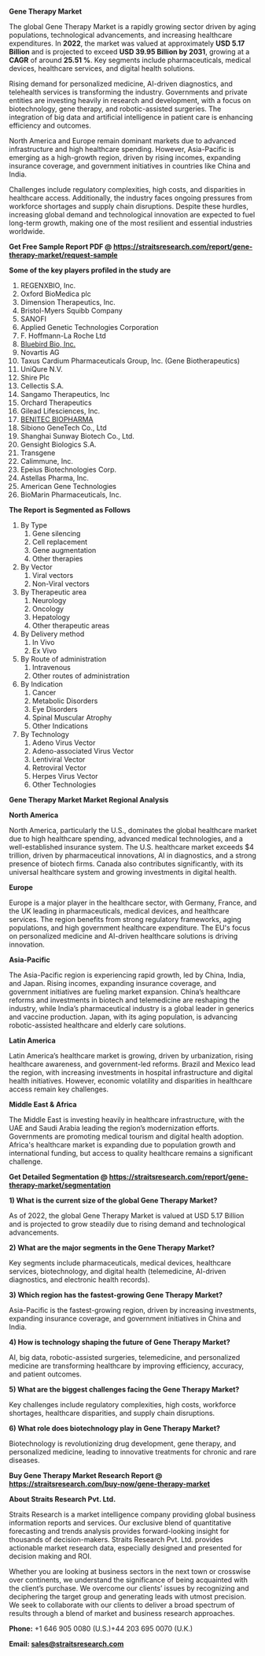 <p><strong>Gene Therapy Market</strong></p>
<p>The global Gene Therapy Market is a rapidly growing sector driven by aging populations, technological advancements, and increasing healthcare expenditures. In <strong>2022</strong>, the market was valued at approximately <strong>USD 5.17 Billion</strong> and is projected to exceed <strong>USD 39.95 Billion</strong><strong> by 2031</strong>, growing at a <strong>CAGR</strong> of around <strong>25.51 %</strong>. Key segments include pharmaceuticals, medical devices, healthcare services, and digital health solutions.</p>
<p>Rising demand for personalized medicine, AI-driven diagnostics, and telehealth services is transforming the industry. Governments and private entities are investing heavily in research and development, with a focus on biotechnology, gene therapy, and robotic-assisted surgeries. The integration of big data and artificial intelligence in patient care is enhancing efficiency and outcomes.</p>
<p>North America and Europe remain dominant markets due to advanced infrastructure and high healthcare spending. However, Asia-Pacific is emerging as a high-growth region, driven by rising incomes, expanding insurance coverage, and government initiatives in countries like China and India.</p>
<p>Challenges include regulatory complexities, high costs, and disparities in healthcare access. Additionally, the industry faces ongoing pressures from workforce shortages and supply chain disruptions. Despite these hurdles, increasing global demand and technological innovation are expected to fuel long-term growth, making one of the most resilient and essential industries worldwide.</p>
<p><strong>Get Free Sample Report PDF @ <a href=https://straitsresearch.com/report/gene-therapy-market/request-sample>https://straitsresearch.com/report/gene-therapy-market/request-sample</a></strong></p>
<div><strong>Some of the key players profiled in the study are</strong></div>
<p><ol><li>REGENXBIO, Inc.</li><li>Oxford BioMedica plc</li><li>Dimension Therapeutics, Inc.</li><li>Bristol-Myers Squibb Company</li><li>SANOFI</li><li>Applied Genetic Technologies Corporation</li><li>F. Hoffmann-La Roche Ltd</li><li><a href=""https://www.bluebirdbio.com/"" target=""_blank"">Bluebird Bio, Inc.</a></li><li>Novartis AG</li><li>Taxus Cardium Pharmaceuticals Group, Inc. (Gene Biotherapeutics)</li><li>UniQure N.V.</li><li>Shire Plc</li><li>Cellectis S.A.</li><li>Sangamo Therapeutics, Inc</li><li>Orchard Therapeutics</li><li>Gilead Lifesciences, Inc.</li><li><a href=""https://www.benitec.com/"" target=""_blank"">BENITEC BIOPHARMA</a></li><li>Sibiono GeneTech Co., Ltd</li><li>Shanghai Sunway Biotech Co., Ltd.</li><li>Gensight Biologics S.A.</li><li>Transgene</li><li>Calimmune, Inc.</li><li>Epeius Biotechnologies Corp.</li><li>Astellas Pharma, Inc.</li><li>American Gene Technologies</li><li>BioMarin Pharmaceuticals, Inc.</li></ol></p>
<p><strong>The Report is Segmented as Follows</strong></p>
<p><ol>
<li>By Type
<ol>
<li>Gene silencing</li>
<li>Cell replacement</li>
<li>Gene augmentation</li>
<li>Other therapies</li>
</ol>
</li>
<li>By Vector
<ol>
<li>Viral vectors</li>
<li>Non-Viral vectors</li>
</ol>
</li>
<li>By Therapeutic area
<ol>
<li>Neurology</li>
<li>Oncology</li>
<li>Hepatology</li>
<li>Other therapeutic areas</li>
</ol>
</li>
<li>By Delivery method
<ol>
<li>In Vivo</li>
<li>Ex Vivo</li>
</ol>
</li>
<li>By Route of administration
<ol>
<li>Intravenous</li>
<li>Other routes of administration</li>
</ol>
</li>
<li>By Indication
<ol>
<li>Cancer</li>
<li>Metabolic Disorders</li>
<li>Eye Disorders</li>
<li>Spinal Muscular Atrophy</li>
<li>Other Indications</li>
</ol>
</li>
<li>By Technology
<ol>
<li>Adeno Virus Vector</li>
<li>Adeno-associated Virus Vector</li>
<li>Lentiviral Vector</li>
<li>Retroviral Vector</li>
<li>Herpes Virus Vector</li>
<li>Other Technologies</li>
</ol>
</li>
</ol></p>
<p><strong>Gene Therapy Market Market Regional Analysis</strong></p>
<p><strong>North America</strong></p>
<p>North America, particularly the U.S., dominates the global healthcare market due to high healthcare spending, advanced medical technologies, and a well-established insurance system. The U.S. healthcare market exceeds $4 trillion, driven by pharmaceutical innovations, AI in diagnostics, and a strong presence of biotech firms. Canada also contributes significantly, with its universal healthcare system and growing investments in digital health.</p>
<p><strong>Europe</strong></p>
<p>Europe is a major player in the healthcare sector, with Germany, France, and the UK leading in pharmaceuticals, medical devices, and healthcare services. The region benefits from strong regulatory frameworks, aging populations, and high government healthcare expenditure. The EU's focus on personalized medicine and AI-driven healthcare solutions is driving innovation.</p>
<p><strong>Asia-Pacific</strong></p>
<p>The Asia-Pacific region is experiencing rapid growth, led by China, India, and Japan. Rising incomes, expanding insurance coverage, and government initiatives are fueling market expansion. China&rsquo;s healthcare reforms and investments in biotech and telemedicine are reshaping the industry, while India&rsquo;s pharmaceutical industry is a global leader in generics and vaccine production. Japan, with its aging population, is advancing robotic-assisted healthcare and elderly care solutions.</p>
<p><strong>Latin America</strong></p>
<p>Latin America&rsquo;s healthcare market is growing, driven by urbanization, rising healthcare awareness, and government-led reforms. Brazil and Mexico lead the region, with increasing investments in hospital infrastructure and digital health initiatives. However, economic volatility and disparities in healthcare access remain key challenges.</p>
<p><strong>Middle East &amp; Africa</strong></p>
<p>The Middle East is investing heavily in healthcare infrastructure, with the UAE and Saudi Arabia leading the region&rsquo;s modernization efforts. Governments are promoting medical tourism and digital health adoption. Africa's healthcare market is expanding due to population growth and international funding, but access to quality healthcare remains a significant challenge.</p>
<p><strong>Get Detailed Segmentation @ <a href=https://straitsresearch.com/report/gene-therapy-market/segmentation>https://straitsresearch.com/report/gene-therapy-market/segmentation</a></strong></p>
<p><strong>1) What is the current size of the global Gene Therapy Market?</strong></p>
<p>As of 2022, the global Gene Therapy Market is valued at USD 5.17 Billion and is projected to grow steadily due to rising demand and technological advancements.</p>
<p><strong>2) What are the major segments in the Gene Therapy Market?</strong></p>
<p>Key segments include pharmaceuticals, medical devices, healthcare services, biotechnology, and digital health (telemedicine, AI-driven diagnostics, and electronic health records).</p>
<p><strong>3) Which region has the fastest-growing Gene Therapy Market?</strong></p>
<p>Asia-Pacific is the fastest-growing region, driven by increasing investments, expanding insurance coverage, and government initiatives in China and India.</p>
<p><strong>4) How is technology shaping the future of Gene Therapy Market?</strong></p>
<p>AI, big data, robotic-assisted surgeries, telemedicine, and personalized medicine are transforming healthcare by improving efficiency, accuracy, and patient outcomes.</p>
<p><strong>5) What are the biggest challenges facing the Gene Therapy Market?</strong></p>
<p>Key challenges include regulatory complexities, high costs, workforce shortages, healthcare disparities, and supply chain disruptions.</p>
<p><strong>6) What role does biotechnology play in Gene Therapy Market?</strong></p>
<p>Biotechnology is revolutionizing drug development, gene therapy, and personalized medicine, leading to innovative treatments for chronic and rare diseases.</p>
<p><strong>Buy Gene Therapy Market Research Report @ <a href=https://straitsresearch.com/buy-now/gene-therapy-market>https://straitsresearch.com/buy-now/gene-therapy-market</a></strong></p>
<p><strong>About Straits Research Pvt. Ltd.</strong></p>
<p>Straits Research is a market intelligence company providing global business information reports and services. Our exclusive blend of quantitative forecasting and trends analysis provides forward-looking insight for thousands of decision-makers. Straits Research Pvt. Ltd. provides actionable market research data, especially designed and presented for decision making and ROI.</p>
<p>Whether you are looking at business sectors in the next town or crosswise over continents, we understand the significance of being acquainted with the client&rsquo;s purchase. We overcome our clients&rsquo; issues by recognizing and deciphering the target group and generating leads with utmost precision. We seek to collaborate with our clients to deliver a broad spectrum of results through a blend of market and business research approaches.</p>
<p><strong><strong>Phone:</strong></strong> +1 646 905 0080 (U.S.)+44 203 695 0070 (U.K.)</p>
<p><strong><strong>Email: </strong></strong><a href=mailto:sales@straitsresearch.com><strong><u><strong>sales@straitsresearch.com</strong></u></strong></a></p>
